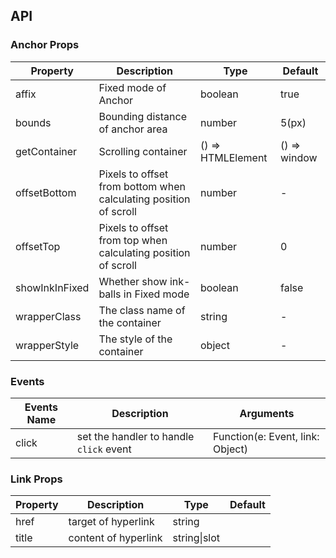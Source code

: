 
## API

### Anchor Props

| Property | Description | Type | Default |
| -------- | ----------- | ---- | ------- |
| affix | Fixed mode of Anchor | boolean | true |
| bounds | Bounding distance of anchor area | number | 5(px) |
| getContainer | Scrolling container | () => HTMLElement | () => window |
| offsetBottom | Pixels to offset from bottom when calculating position of scroll | number | - |
| offsetTop | Pixels to offset from top when calculating position of scroll | number | 0 |
| showInkInFixed | Whether show ink-balls in Fixed mode | boolean | false |
| wrapperClass | The class name of the container | string | - |
| wrapperStyle | The style of the container | object | - |

### Events
| Events Name | Description | Arguments |
| --- | --- | --- |
| click | set the handler to handle `click` event | Function(e: Event, link: Object) |

### Link Props

| Property | Description | Type | Default |
| -------- | ----------- | ---- | ------- |
| href | target of hyperlink | string |  |
| title | content of  hyperlink | string\|slot |  |
